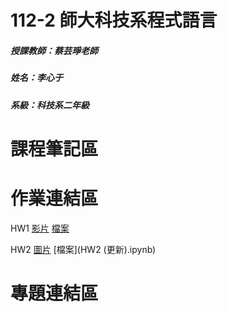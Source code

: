 # 112-2 師大科技系程式語言
##### 授課教師：蔡芸琤老師
##### 姓名：李心于
##### 系級：科技系二年級
# 課程筆記區

# 作業連結區
HW1
[影片](https://youtu.be/J5PXe8fHHL4)
[檔案](https://colab.research.google.com/drive/1BchYl6tIhHRfwNIxk1fz6QFd81m_tnSg?hl=zh-tw)

HW2
[圖片](json_university.com.png)
[檔案](HW2 (更新).ipynb)

# 專題連結區
